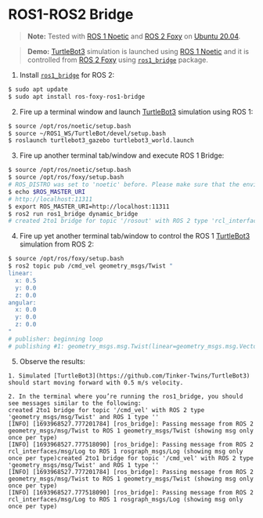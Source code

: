 # ROS1-ROS2 Bridge

> **Note:** Tested with [ROS 1 Noetic](https://wiki.ros.org/noetic) and [ROS 2 Foxy](https://docs.ros.org/en/foxy/index.html) on [Ubuntu 20.04](https://releases.ubuntu.com/focal).

> **Demo:** [TurtleBot3](https://github.com/Tinker-Twins/TurtleBot3) simulation is launched using [ROS 1 Noetic](https://wiki.ros.org/noetic) and it is controlled from [ROS 2 Foxy](https://docs.ros.org/en/foxy/index.html) using [`ros1_bridge`](https://github.com/ros2/ros1_bridge) package.

1. Install [`ros1_bridge`](https://github.com/ros2/ros1_bridge) for ROS 2:

```bash
$ sudo apt update
$ sudo apt install ros-foxy-ros1-bridge
```

2. Fire up a terminal window and launch [TurtleBot3](https://github.com/Tinker-Twins/TurtleBot3) simulation using ROS 1:

```bash
$ source /opt/ros/noetic/setup.bash
$ source ~/ROS1_WS/TurtleBot/devel/setup.bash
$ roslaunch turtlebot3_gazebo turtlebot3_world.launch
```

3. Fire up another terminal tab/window and execute ROS 1 Bridge:

```bash
$ source /opt/ros/noetic/setup.bash
$ source /opt/ros/foxy/setup.bash
# ROS_DISTRO was set to 'noetic' before. Please make sure that the environment does not mix paths from different distributions.
$ echo $ROS_MASTER_URI
# http://localhost:11311
$ export ROS_MASTER_URI=http://localhost:11311
$ ros2 run ros1_bridge dynamic_bridge
# created 2to1 bridge for topic '/rosout' with ROS 2 type 'rcl_interfaces/msg/Log' and ROS 1 type 'rosgraph_msgs/Log' ...
```

4. Fire up yet another terminal tab/window to control the ROS 1 [TurtleBot3](https://github.com/Tinker-Twins/TurtleBot3) simulation from ROS 2:

```bash
$ source /opt/ros/foxy/setup.bash
$ ros2 topic pub /cmd_vel geometry_msgs/Twist "
linear:
  x: 0.5
  y: 0.0
  z: 0.0
angular:
  x: 0.0
  y: 0.0
  z: 0.0
"
# publisher: beginning loop
# publishing #1: geometry_msgs.msg.Twist(linear=geometry_msgs.msg.Vector3(x=0.5, y=0.0, z=0.0), angular=geometry_msgs.msg.Vector3(x=0.0, y=0.0, z=0.0)) ...
```

5. Observe the results:

```
1. Simulated [TurtleBot3](https://github.com/Tinker-Twins/TurtleBot3) should start moving forward with 0.5 m/s velocity.

2. In the terminal where you’re running the ros1_bridge, you should see messages similar to the following:
created 2to1 bridge for topic '/cmd_vel' with ROS 2 type 'geometry_msgs/msg/Twist' and ROS 1 type ''
[INFO] [1693968527.777201784] [ros_bridge]: Passing message from ROS 2 geometry_msgs/msg/Twist to ROS 1 geometry_msgs/Twist (showing msg only once per type)
[INFO] [1693968527.777518090] [ros_bridge]: Passing message from ROS 2 rcl_interfaces/msg/Log to ROS 1 rosgraph_msgs/Log (showing msg only once per type)created 2to1 bridge for topic '/cmd_vel' with ROS 2 type 'geometry_msgs/msg/Twist' and ROS 1 type ''
[INFO] [1693968527.777201784] [ros_bridge]: Passing message from ROS 2 geometry_msgs/msg/Twist to ROS 1 geometry_msgs/Twist (showing msg only once per type)
[INFO] [1693968527.777518090] [ros_bridge]: Passing message from ROS 2 rcl_interfaces/msg/Log to ROS 1 rosgraph_msgs/Log (showing msg only once per type)
```
